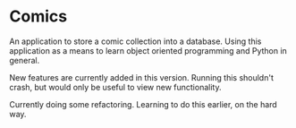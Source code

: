 # Comics
An application to store a comic collection into a database.
Using this application as a means to learn object oriented programming and Python in general. 

New features are currently added in this version. Running this shouldn't crash, but would only be useful to view new functionality.

Currently doing some refactoring. Learning to do this earlier, on the hard way.
